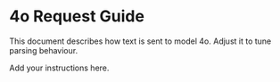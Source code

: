# 4o Request Guide

This document describes how text is sent to model 4o. Adjust it to tune parsing
behaviour.

Add your instructions here.

